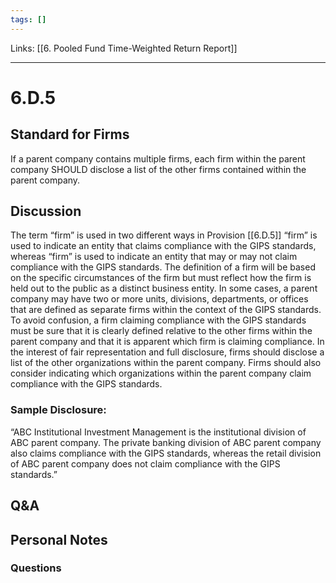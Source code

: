 ```yaml
---
tags: []
---
```

Links: [[6. Pooled Fund Time-Weighted Return Report]]
___
# 6.D.5
## Standard for Firms
If a parent company contains multiple firms, each firm within the parent company SHOULD disclose a list of the other firms contained within the parent company.
## Discussion
The term “firm” is used in two different ways in Provision [[6.D.5]] “firm” is used to indicate an entity that claims compliance with the GIPS standards, whereas “firm” is used to indicate an entity that may or may not claim compliance with the GIPS standards. The definition of a firm will be based on the specific circumstances of the firm but must reflect how the firm is held out to the public as a distinct business entity. In some cases, a parent company may have two or more units, divisions, departments, or offices that are defined as separate firms within the context of the GIPS standards. To avoid confusion, a firm claiming compliance with the GIPS standards must be sure that it is clearly defined relative to the other firms within the parent company and that it is apparent which firm is claiming compliance. In the interest of fair representation and full disclosure, firms should disclose a list of the other organizations within the parent company. Firms should also consider indicating which organizations within the parent company claim compliance with the GIPS standards.
### Sample Disclosure:
“ABC Institutional Investment Management is the institutional division of ABC parent company. The private banking division of ABC parent company also claims compliance with the GIPS standards, whereas the retail division of ABC parent company does not claim compliance with the GIPS standards.”
## Q&A

## Personal Notes

### Questions
